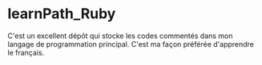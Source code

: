 # learnPath_Ruby
C'est un excellent dépôt qui stocke les codes commentés dans mon langage de programmation principal. C'est ma façon préférée d'apprendre le français.

